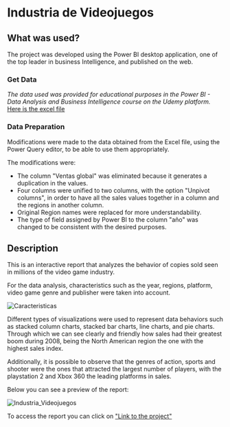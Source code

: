 # Industria de Videojuegos

## What was used? 
The project was developed using the Power BI desktop application, one of the top leader in business Intelligence, and published on the web.

### Get Data

_The data used was provided for educational purposes in the Power BI - Data Analysis and Business Intelligence course on the Udemy platform._
[Here is the excel file](https://github.com/dhugueth/Industria-de-Videojuegos/files/7528813/Ventas%2BVideojuegos.xlsx)

### Data Preparation

Modifications were made to the data obtained from the Excel file, using the Power Query editor, to be able to use them appropriately. 

The modifications were: 

- The column "Ventas global" was eliminated because it generates a duplication in the values.
- Four columns were unified to two columns, with the option "Unpivot columns", in order to have all the sales values together in a column and the regions in another column.
- Original Region names were replaced  for more understandability.  
- The type of field assigned by Power BI to the column "año" was changed to be consistent with the desired purposes.  

## Description

This is an interactive report that analyzes the behavior of copies sold seen in millions of the video game industry.

For the data analysis, characteristics such as the year, regions, platform, video game genre and publisher were taken into account.

![Caracteristicas](https://user-images.githubusercontent.com/93662295/141206190-46023d69-4c23-48fc-9d9a-de59f562285f.png)

Different types of visualizations were used to represent data behaviors such as stacked column charts, stacked bar charts, line charts, and pie charts. Through which we can see clearly and friendly how sales had their greatest boom during 2008, being the North American region the one with the highest sales index.

Additionally, it is possible to observe that the genres of action, sports and shooter were the ones that attracted the largest number of players, with the playstation 2 and Xbox 360 the leading platforms in sales.

Below you can see a preview of the report:

![Industria_Videojuegos](https://user-images.githubusercontent.com/93662295/141363226-8b28fc08-be03-460f-8ef0-ab933972b836.png)

To access the report you can click on ["Link to the project"](https://app.powerbi.com/view?r=eyJrIjoiODk5ZWNmNWUtZTFkNy00OTlkLWE2ZGQtODdkMTg0ZDk4YmExIiwidCI6ImJhYjBiNjc5LWJkNWYtNGZlOC1iNTE2LWM2YjhiMzE3Yzc4MiIsImMiOjR9)


